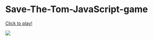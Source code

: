 # Save-The-Tom-JavaScript-game

<a href="https://tim-min.github.io/Save-The-Tom-JavaScript-game/">Click to play!</a>

<image src="https://i.imgur.com/YBcJ7Mu.png">
